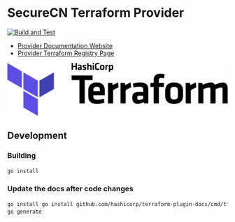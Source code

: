 # SecureCN Terraform Provider

[![Build and Test](https://github.com/Portshift/terraform-provider-securecn/actions/workflows/test.yml/badge.svg)](https://github.com/Portshift/terraform-provider-securecn/actions/workflows/test.yml)

- [Provider Documentation Website](https://securecn.readme.io/docs/terraform-provider)
- [Provider Terraform Registry Page](https://registry.terraform.io/providers/Portshift/securecn/latest)

<img src="https://raw.githubusercontent.com/hashicorp/terraform-website/master/public/img/logo-hashicorp.svg" width="600px">

## Development

### Building

```bash
go install
```

### Update the docs after code changes

```bash
go install go install github.com/hashicorp/terraform-plugin-docs/cmd/tfplugindocs
go generate
```

